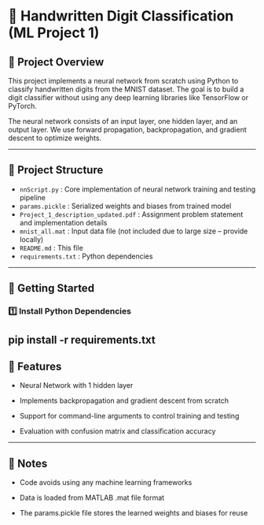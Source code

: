 # 🧠 Handwritten Digit Classification (ML Project 1)

## 📌 Project Overview

This project implements a neural network from scratch using Python to classify handwritten digits from the MNIST dataset. The goal is to build a digit classifier without using any deep learning libraries like TensorFlow or PyTorch.

The neural network consists of an input layer, one hidden layer, and an output layer. We use forward propagation, backpropagation, and gradient descent to optimize weights.

---

## 📁 Project Structure

- `nnScript.py` : Core implementation of neural network training and testing pipeline
- `params.pickle` : Serialized weights and biases from trained model
- `Project_1_description_updated.pdf` : Assignment problem statement and implementation details
- `mnist_all.mat` : Input data file (not included due to large size – provide locally)
- `README.md` : This file
- `requirements.txt` : Python dependencies

---

## 🚀 Getting Started

### 1️⃣ Install Python Dependencies

pip install -r requirements.txt
---

## 🧠 Features

- Neural Network with 1 hidden layer

- Implements backpropagation and gradient descent from scratch

- Support for command-line arguments to control training and testing

- Evaluation with confusion matrix and classification accuracy
---
## 📂 Notes
- Code avoids using any machine learning frameworks

- Data is loaded from MATLAB .mat file format

- The params.pickle file stores the learned weights and biases for reuse
